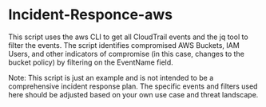 # Incident-Responce-aws

This script uses the aws CLI to get all CloudTrail events and the jq tool to filter the events. 
The script identifies compromised AWS Buckets, IAM Users, and other indicators of compromise (in this case, changes to the bucket policy) by filtering on the EventName field.

Note: 
This script is just an example and is not intended to be a comprehensive incident response plan.
The specific events and filters used here should be adjusted based on your own use case and threat landscape.
